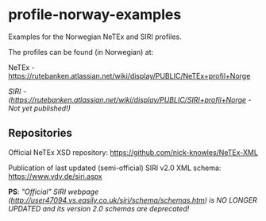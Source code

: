 # profile-norway-examples

Examples for the Norwegian NeTEx and SIRI profiles.

The profiles can be found (in Norwegian) at:

NeTEx - https://rutebanken.atlassian.net/wiki/display/PUBLIC/NeTEx+profil+Norge

_SIRI - (https://rutebanken.atlassian.net/wiki/display/PUBLIC/SIRI+profil+Norge - Not yet published!)_

## Repositories ##
Official NeTEx XSD repository:
https://github.com/nick-knowles/NeTEx-XML

Publication of last updated (semi-official) SIRI v2.0 XML schema:
https://www.vdv.de/siri.aspx

**PS**: _"Official" SIRI webpage (http://user47094.vs.easily.co.uk/siri/schema/schemas.htm) is NO LONGER UPDATED and its version 2.0 schemas are deprecated!_

